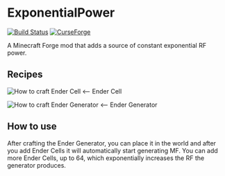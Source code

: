 # ExponentialPower
[![Build Status](https://travis-ci.org/MoSadie/ExponentialPower.svg?branch=master)](https://travis-ci.org/MoSadie/ExponentialPower)   [![CurseForge](http://cf.way2muchnoise.eu/full_254249_downloads.svg)](https://minecraft.curseforge.com/projects/exponential-power)

A Minecraft Forge mod that adds a source of constant exponential RF power.

## Recipes
![How to craft Ender Cell](https://github.com/MoSadie/ExponentialPower/blob/master/pictures/EnderCellRecipie.PNG) <-- Ender Cell

![How to craft Ender Generator](https://github.com/MoSadie/ExponentialPower/blob/master/pictures/EnderGeneratorRecipie.PNG) <-- Ender Generator
## How to use
 After crafting the Ender Generator, you can place it in the world and after you add Ender Cells it will automatically start generating MF.   You can add more Ender Cells, up to 64, which exponentially increases the RF the generator produces.
